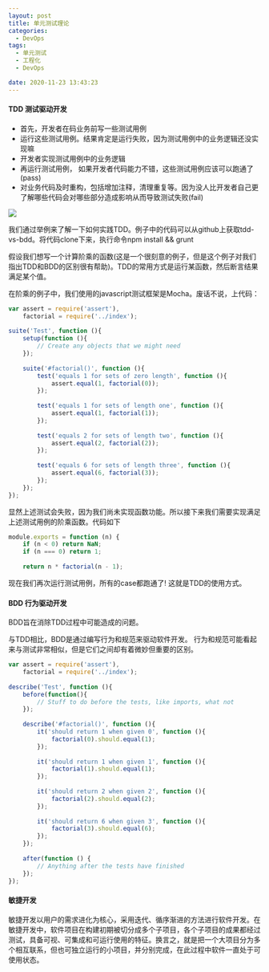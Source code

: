 ```yaml
---
layout: post
title: 单元测试理论
categories:
  - DevOps
tags:
  - 单元测试
  - 工程化
  - DevOps

date: 2020-11-23 13:43:23
---
```


#### TDD 测试驱动开发

+ 首先，开发者在码业务前写一些测试用例
+ 运行这些测试用例。结果肯定是运行失败，因为测试用例中的业务逻辑还没实现嘛
+ 开发者实现测试用例中的业务逻辑
+ 再运行测试用例， 如果开发者代码能力不错，这些测试用例应该可以跑通了(pass)
+ 对业务代码及时重构，包括增加注释，清理重复等。因为没人比开发者自己更了解哪些代码会对哪些部分造成影响从而导致测试失败(fail)

![](0001.png)

我们通过举例来了解一下如何实践TDD。例子中的代码可以从github上获取tdd-vs-bdd。将代码clone下来，执行命令npm install && grunt

假设我们想写一个计算阶乘的函数(这是一个很刻意的例子，但是这个例子对我们指出TDD和BDD的区别很有帮助)。TDD的常用方式是运行某函数，然后断言结果满足某个值。

在阶乘的例子中，我们使用的javascript测试框架是Mocha。废话不说，上代码：

```javascript
var assert = require('assert'),
    factorial = require('../index');
 
suite('Test', function (){
    setup(function (){
        // Create any objects that we might need
    });
 
    suite('#factorial()', function (){
        test('equals 1 for sets of zero length', function (){
            assert.equal(1, factorial(0));
        });
 
        test('equals 1 for sets of length one', function (){
            assert.equal(1, factorial(1));
        });
 
        test('equals 2 for sets of length two', function (){
            assert.equal(2, factorial(2));
        });
 
        test('equals 6 for sets of length three', function (){
            assert.equal(6, factorial(3));
        });
    });
});

```

显然上述测试会失败，因为我们尚未实现函数功能。所以接下来我们需要实现满足上述测试用例的阶乘函数。代码如下

```javascript
module.exports = function (n) {
    if (n < 0) return NaN;
    if (n === 0) return 1;
 
    return n * factorial(n - 1);

```

现在我们再次运行测试用例，所有的case都跑通了! 这就是TDD的使用方式。

#### BDD 行为驱动开发

BDD旨在消除TDD过程中可能造成的问题。

与TDD相比，BDD是通过编写行为和规范来驱动软件开发。 行为和规范可能看起来与测试非常相似，但是它们之间却有着微妙但重要的区别。

```javascript
var assert = require('assert'),
    factorial = require('../index');
 
describe('Test', function (){
    before(function(){
        // Stuff to do before the tests, like imports, what not
    });
 
    describe('#factorial()', function (){
        it('should return 1 when given 0', function (){
            factorial(0).should.equal(1);
        });
 
        it('should return 1 when given 1', function (){
            factorial(1).should.equal(1);
        });
 
        it('should return 2 when given 2', function (){
            factorial(2).should.equal(2);
        });
 
        it('should return 6 when given 3', function (){
            factorial(3).should.equal(6);
        });
    });
 
    after(function () {
        // Anything after the tests have finished
    });
});
```

#### 敏捷开发

敏捷开发以用户的需求进化为核心，采用迭代、循序渐进的方法进行软件开发。在敏捷开发中，软件项目在构建初期被切分成多个子项目，各个子项目的成果都经过测试，具备可视、可集成和可运行使用的特征。换言之，就是把一个大项目分为多个相互联系，但也可独立运行的小项目，并分别完成，在此过程中软件一直处于可使用状态。